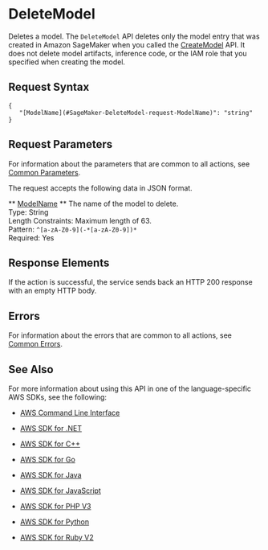 # DeleteModel<a name="API_DeleteModel"></a>

Deletes a model\. The `DeleteModel` API deletes only the model entry that was created in Amazon SageMaker when you called the [CreateModel](http://docs.aws.amazon.com/sagemaker/latest/dg/API_CreateModel.html) API\. It does not delete model artifacts, inference code, or the IAM role that you specified when creating the model\. 

## Request Syntax<a name="API_DeleteModel_RequestSyntax"></a>

```
{
   "[ModelName](#SageMaker-DeleteModel-request-ModelName)": "string"
}
```

## Request Parameters<a name="API_DeleteModel_RequestParameters"></a>

For information about the parameters that are common to all actions, see [Common Parameters](CommonParameters.md)\.

The request accepts the following data in JSON format\.

 ** [ModelName](#API_DeleteModel_RequestSyntax) **   <a name="SageMaker-DeleteModel-request-ModelName"></a>
The name of the model to delete\.  
Type: String  
Length Constraints: Maximum length of 63\.  
Pattern: `^[a-zA-Z0-9](-*[a-zA-Z0-9])*`   
Required: Yes

## Response Elements<a name="API_DeleteModel_ResponseElements"></a>

If the action is successful, the service sends back an HTTP 200 response with an empty HTTP body\.

## Errors<a name="API_DeleteModel_Errors"></a>

For information about the errors that are common to all actions, see [Common Errors](CommonErrors.md)\.

## See Also<a name="API_DeleteModel_SeeAlso"></a>

For more information about using this API in one of the language\-specific AWS SDKs, see the following:

+  [AWS Command Line Interface](http://docs.aws.amazon.com/goto/aws-cli/sagemaker-2017-07-24/DeleteModel) 

+  [AWS SDK for \.NET](http://docs.aws.amazon.com/goto/DotNetSDKV3/sagemaker-2017-07-24/DeleteModel) 

+  [AWS SDK for C\+\+](http://docs.aws.amazon.com/goto/SdkForCpp/sagemaker-2017-07-24/DeleteModel) 

+  [AWS SDK for Go](http://docs.aws.amazon.com/goto/SdkForGoV1/sagemaker-2017-07-24/DeleteModel) 

+  [AWS SDK for Java](http://docs.aws.amazon.com/goto/SdkForJava/sagemaker-2017-07-24/DeleteModel) 

+  [AWS SDK for JavaScript](http://docs.aws.amazon.com/goto/AWSJavaScriptSDK/sagemaker-2017-07-24/DeleteModel) 

+  [AWS SDK for PHP V3](http://docs.aws.amazon.com/goto/SdkForPHPV3/sagemaker-2017-07-24/DeleteModel) 

+  [AWS SDK for Python](http://docs.aws.amazon.com/goto/boto3/sagemaker-2017-07-24/DeleteModel) 

+  [AWS SDK for Ruby V2](http://docs.aws.amazon.com/goto/SdkForRubyV2/sagemaker-2017-07-24/DeleteModel) 
